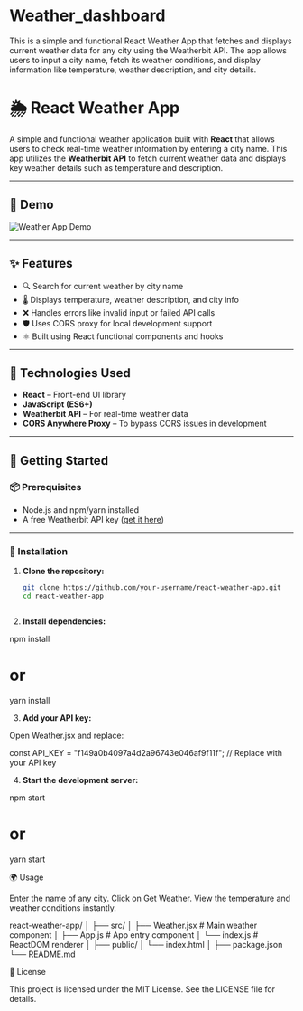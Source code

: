 # Weather_dashboard
This is a simple and functional React Weather App that fetches and displays current weather data for any city using the Weatherbit API. The app allows users to input a city name, fetch its weather conditions, and display information like temperature, weather description, and city details.







# 🌦️ React Weather App

A simple and functional weather application built with **React** that allows users to check real-time weather information by entering a city name. This app utilizes the **Weatherbit API** to fetch current weather data and displays key weather details such as temperature and description.

---

## 📸 Demo

![Weather App Demo](./preview.png) <!-- Add a screenshot image to your repo and update the filename if needed -->

---

## ✨ Features

- 🔍 Search for current weather by city name
- 🌡️ Displays temperature, weather description, and city info
- ❌ Handles errors like invalid input or failed API calls
- 🛡️ Uses CORS proxy for local development support
- ⚛️ Built using React functional components and hooks

---

## 🧰 Technologies Used

- **React** – Front-end UI library
- **JavaScript (ES6+)**
- **Weatherbit API** – For real-time weather data
- **CORS Anywhere Proxy** – To bypass CORS issues in development

---

## 🚀 Getting Started

### 📦 Prerequisites

- Node.js and npm/yarn installed
- A free Weatherbit API key ([get it here](https://www.weatherbit.io/pricing))

---

### 📁 Installation

1. **Clone the repository:**

   ```bash
   git clone https://github.com/your-username/react-weather-app.git
   cd react-weather-app



2. **Install dependencies:**

npm install
# or
yarn install



3. **Add your API key:**

Open Weather.jsx and replace:

const API_KEY = "f149a0b4097a4d2a96743e046af9f11f"; // Replace with your API key



4. **Start the development server:**

npm start
# or
yarn start




🌍 Usage

Enter the name of any city.
Click on Get Weather.
View the temperature and weather conditions instantly.




react-weather-app/
│
├── src/
│   ├── Weather.jsx         # Main weather component
│   ├── App.js              # App entry component
│   └── index.js            # ReactDOM renderer
│
├── public/
│   └── index.html
│
├── package.json
└── README.md




📝 License

This project is licensed under the MIT License. See the LICENSE file for details.
